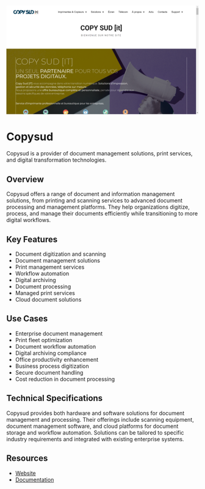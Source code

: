 ![Copysud](assets\copysud.png)

# Copysud

Copysud is a provider of document management solutions, print services, and digital transformation technologies.

## Overview

Copysud offers a range of document and information management solutions, from printing and scanning services to advanced document processing and management platforms. They help organizations digitize, process, and manage their documents efficiently while transitioning to more digital workflows.

## Key Features

- Document digitization and scanning
- Document management solutions
- Print management services
- Workflow automation
- Digital archiving
- Document processing
- Managed print services
- Cloud document solutions

## Use Cases

- Enterprise document management
- Print fleet optimization
- Document workflow automation
- Digital archiving compliance
- Office productivity enhancement
- Business process digitization
- Secure document handling
- Cost reduction in document processing

## Technical Specifications

Copysud provides both hardware and software solutions for document management and processing. Their offerings include scanning equipment, document management software, and cloud platforms for document storage and workflow automation. Solutions can be tailored to specific industry requirements and integrated with existing enterprise systems.

## Resources

- [Website](https://www.copysud.fr)
- [Documentation](https://www.copysud.fr/resources)
